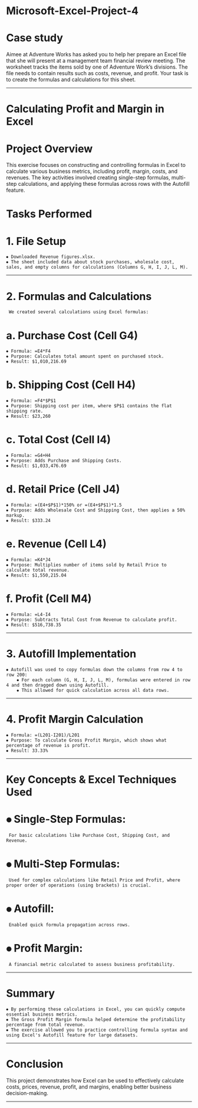 # Microsoft-Excel-Project-4

# Case study

Aimee at Adventure Works has asked you to help her prepare an Excel file that she will present at a management team financial review meeting. The worksheet tracks the items sold by one of Adventure Work’s divisions. The file needs to contain results such as costs, revenue, and profit. Your task is to create the formulas and calculations for this sheet.
_____________________________________________________________________________________________________________________________________________________________________________________________________________________
# Calculating Profit and Margin in Excel

# Project Overview

This exercise focuses on constructing and controlling formulas in Excel to calculate various business metrics, including profit, margin, costs, and revenues. The key activities involved creating single-step formulas, multi-step calculations, and applying these formulas across rows with the Autofill feature.

# Tasks Performed
# 1. File Setup
    ⦁ Downloaded Revenue figures.xlsx.
    ⦁ The sheet included data about stock purchases, wholesale cost, sales, and empty columns for calculations (Columns G, H, I, J, L, M).
_____________________________________________________________________________________________________________________________________________________________________________________________________________________
# 2. Formulas and Calculations
     We created several calculations using Excel formulas:

# a. Purchase Cost (Cell G4)
    ⦁ Formula: =E4*F4
    ⦁ Purpose: Calculates total amount spent on purchased stock.
    ⦁ Result: $1,010,216.69
    
# b. Shipping Cost (Cell H4)
    ⦁ Formula: =F4*$P$1
    ⦁ Purpose: Shipping cost per item, where $P$1 contains the flat shipping rate.
    ⦁ Result: $23,260
    
# c. Total Cost (Cell I4)
    ⦁ Formula: =G4+H4
    ⦁ Purpose: Adds Purchase and Shipping Costs.
    ⦁ Result: $1,033,476.69
    
# d. Retail Price (Cell J4)
    ⦁ Formula: =(E4+$P$1)*150% or =(E4+$P$1)*1.5
    ⦁ Purpose: Adds Wholesale Cost and Shipping Cost, then applies a 50% markup.
    ⦁ Result: $333.24
    
# e. Revenue (Cell L4)
    ⦁ Formula: =K4*J4
    ⦁ Purpose: Multiplies number of items sold by Retail Price to calculate total revenue.
    ⦁ Result: $1,550,215.04

# f. Profit (Cell M4)
    ⦁ Formula: =L4-I4
    ⦁ Purpose: Subtracts Total Cost from Revenue to calculate profit.
    ⦁ Result: $516,738.35
_____________________________________________________________________________________________________________________________________________________________________________________________________________________
# 3. Autofill Implementation
    ⦁ Autofill was used to copy formulas down the columns from row 4 to row 200:
        ⦁ For each column (G, H, I, J, L, M), formulas were entered in row 4 and then dragged down using Autofill.
        ⦁ This allowed for quick calculation across all data rows.
_____________________________________________________________________________________________________________________________________________________________________________________________________________________
# 4. Profit Margin Calculation
    ⦁ Formula: =(L201-I201)/L201
    ⦁ Purpose: To calculate Gross Profit Margin, which shows what percentage of revenue is profit.
    ⦁ Result: 33.33%
_____________________________________________________________________________________________________________________________________________________________________________________________________________________
# Key Concepts & Excel Techniques Used
# ⦁ Single-Step Formulas: 
     For basic calculations like Purchase Cost, Shipping Cost, and Revenue.
# ⦁ Multi-Step Formulas: 
     Used for complex calculations like Retail Price and Profit, where proper order of operations (using brackets) is crucial.
# ⦁ Autofill: 
     Enabled quick formula propagation across rows.
# ⦁ Profit Margin: 
     A financial metric calculated to assess business profitability.
____________________________________________________________________________________________________________________________________________________________________________________________________________________
# Summary
    ⦁ By performing these calculations in Excel, you can quickly compute essential business metrics.
    ⦁ The Gross Profit Margin formula helped determine the profitability percentage from total revenue.
    ⦁ The exercise allowed you to practice controlling formula syntax and using Excel's Autofill feature for large datasets.
_____________________________________________________________________________________________________________________________________________________________________________________________________________________
# Conclusion
This project demonstrates how Excel can be used to effectively calculate costs, prices, revenue, profit, and margins, enabling better business decision-making.
_____________________________________________________________________________________________________________________________________________________________________________________________________________________

